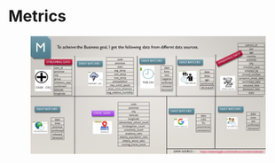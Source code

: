 # Metrics



<figure><img src=".gitbook/assets/Slide3.JPG" alt=""><figcaption></figcaption></figure>
